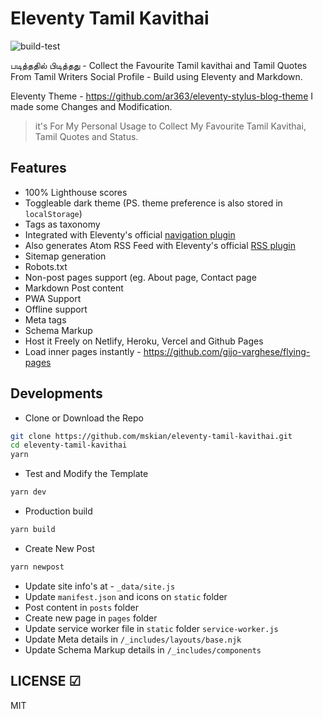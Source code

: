 # Eleventy Tamil Kavithai

![build-test](https://github.com/mskian/eleventy-tamil-kavithai/workflows/build-test/badge.svg)  

படித்ததில் பிடித்தது - Collect the Favourite Tamil kavithai and Tamil Quotes From Tamil Writers Social Profile - Build using Eleventy and Markdown.  

Eleventy Theme - <https://github.com/ar363/eleventy-stylus-blog-theme>  I made some Changes and Modification.  

> it's For My Personal Usage to Collect My Favourite Tamil Kavithai, Tamil Quotes and Status.  

## Features

- 100% Lighthouse scores
- Toggleable dark theme (PS. theme preference is also stored in `localStorage`)
- Tags as taxonomy
- Integrated with Eleventy's official [navigation plugin](https://www.11ty.dev/docs/plugins/navigation/)
- Also generates Atom RSS Feed with Eleventy's official [RSS plugin](https://www.11ty.dev/docs/plugins/rss/)
- Sitemap generation
- Robots.txt
- Non-post pages support (eg. About page, Contact page
- Markdown Post content
- PWA Support
- Offline support
- Meta tags
- Schema Markup
- Host it Freely on Netlify, Heroku, Vercel and Github Pages
- Load inner pages instantly - <https://github.com/gijo-varghese/flying-pages>

## Developments

- Clone or Download the Repo

```sh
git clone https://github.com/mskian/eleventy-tamil-kavithai.git
cd eleventy-tamil-kavithai
yarn
```

- Test and Modify the Template

```sh
yarn dev
```

- Production build

```sh
yarn build
```

- Create New Post

```sh
yarn newpost
```

- Update site info's at - `_data/site.js`
- Update `manifest.json` and icons on `static` folder
- Post content in `posts` folder
- Create new page in `pages` folder
- Update service worker file in `static` folder `service-worker.js`
- Update Meta details in `/_includes/layouts/base.njk`
- Update Schema Markup details in `/_includes/components`

## LICENSE ☑

MIT
